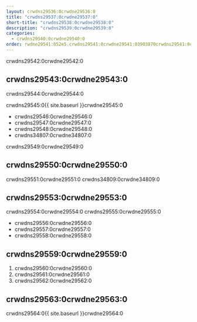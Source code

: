 ```yaml
---
layout: crwdns29536:0crwdne29536:0
title: "crwdns29537:0crwdne29537:0"
short-title: "crwdns29538:0crwdne29538:0"
description: "crwdns29539:0crwdne29539:0"
categories:
  - crwdns29540:0crwdne29540:0
order: rwdne29541:052e5.crwdns29541:0crwdne29541:03903870crwdns29541:0crwdne29541:0
---
```

crwdns29542:0crwdne29542:0

## crwdns29543:0crwdne29543:0

crwdns29544:0crwdne29544:0

crwdns29545:0{{ site.baseurl }}crwdne29545:0

- crwdns29546:0crwdne29546:0
- crwdns29547:0crwdne29547:0
- crwdns29548:0crwdne29548:0 
- crwdns34807:0crwdne34807:0

crwdns29549:0crwdne29549:0

## crwdns29550:0crwdne29550:0

crwdns29551:0crwdne29551:0 crwdns34809:0crwdne34809:0

## crwdns29553:0crwdne29553:0

crwdns29554:0crwdne29554:0 crwdns29555:0crwdne29555:0

- crwdns29556:0crwdne29556:0
- crwdns29557:0crwdne29557:0
- crwdns29558:0crwdne29558:0

## crwdns29559:0crwdne29559:0

1. crwdns29560:0crwdne29560:0
2. crwdns29561:0crwdne29561:0
3. crwdns29562:0crwdne29562:0

## crwdns29563:0crwdne29563:0

crwdns29564:0{{ site.baseurl }}crwdne29564:0